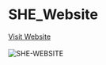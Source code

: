 # SHE_Website
<a href="shegcek.github.io">Visit Website</a>
<br>
<br>
![SHE-WEBSITE](https://user-images.githubusercontent.com/47331096/180037004-5a6ed241-0eec-46e3-b70a-04971ae9b30f.png)
